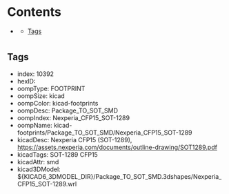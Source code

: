 



Contents
========

* [](#)
	* [Tags](#tags)

# 

## Tags

- index: 10392
- hexID: 
- oompType: FOOTPRINT
- oompSize: kicad
- oompColor: kicad-footprints
- oompDesc: Package_TO_SOT_SMD
- oompIndex: Nexperia_CFP15_SOT-1289
- oompName: kicad-footprints/Package_TO_SOT_SMD/Nexperia_CFP15_SOT-1289
- kicadDesc: Nexperia CFP15 (SOT-1289), https://assets.nexperia.com/documents/outline-drawing/SOT1289.pdf
- kicadTags: SOT-1289 CFP15
- kicadAttr: smd
- kicad3DModel: ${KICAD6_3DMODEL_DIR}/Package_TO_SOT_SMD.3dshapes/Nexperia_CFP15_SOT-1289.wrl
